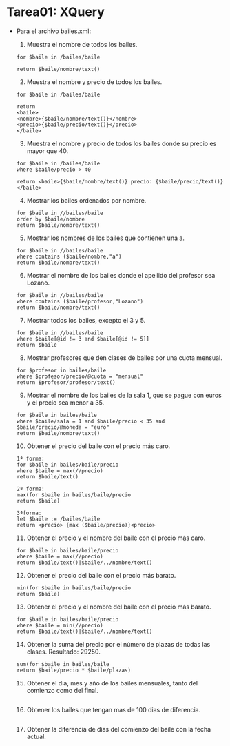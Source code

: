 # Tarea01: XQuery
- Para el archivo bailes.xml:

    1. Muestra el nombre de todos los bailes.

    ```
    for $baile in /bailes/baile
    
    return $baile/nombre/text()
    ```

    2. Muestra el nombre y precio de todos los bailes.

    ```
    for $baile in /bailes/baile

    return
    <baile> 
    <nombre>{$baile/nombre/text()}</nombre>
    <precio>{$baile/precio/text()}</precio>
    </baile>
    ```

    3. Muestra el nombre y precio de todos los bailes donde su precio es mayor que 40.

    ```
    for $baile in /bailes/baile
    where $baile/precio > 40

    return <baile>{$baile/nombre/text()} precio: {$baile/precio/text()}</baile>
    ```

    4. Mostrar los bailes ordenados por nombre.

    ```
    for $baile in //bailes/baile
    order by $baile/nombre
    return $baile/nombre/text()
    ```

    5. Mostrar los nombres de los bailes que contienen una a.

    ```
    for $baile in //bailes/baile
    where contains ($baile/nombre,"a")
    return $baile/nombre/text()
    ```

    6. Mostrar el nombre de los bailes donde el apellido del profesor sea Lozano.

    ```
    for $baile in //bailes/baile
    where contains ($baile/profesor,"Lozano")
    return $baile/nombre/text()
    ```

    7. Mostrar todos los bailes, excepto el 3 y 5.
    ```
    for $baile in //bailes/baile
    where $baile[@id != 3 and $baile[@id != 5]]
    return $baile
    ```

    8. Mostrar profesores que den clases de bailes por una cuota mensual.

    ```
    for $profesor in bailes/baile
    where $profesor/precio/@cuota = "mensual"
    return $profesor/profesor/text()
    ```

    9. Mostrar el nombre de los bailes de la sala 1, que se pague con euros y el precio sea menor a 35.

    ```
    for $baile in bailes/baile
    where $baile/sala = 1 and $baile/precio < 35 and $baile/precio/@moneda = "euro"
    return $baile/nombre/text()
    ```
    10. Obtener el precio del baile con el precio más caro.
    ```
    1ª forma:
    for $baile in bailes/baile/precio
    where $baile = max(//precio)
    return $baile/text()

    2ª forma:
    max(for $baile in bailes/baile/precio
    return $baile)

    3ªforma:
    let $baile := /bailes/baile
    return <precio> {max ($baile/precio)}<precio>
    ```

    11. Obtener el precio y el nombre del baile con el precio más caro.
    ```
    for $baile in bailes/baile/precio
    where $baile = max(//precio)
    return $baile/text()|$baile/../nombre/text()
    ```

    12. Obtener el precio del baile con el precio más barato.
    ```
    min(for $baile in bailes/baile/precio
    return $baile)
    ```

    13. Obtener el precio y el nombre del baile con el precio más barato.
    ```
    for $baile in bailes/baile/precio
    where $baile = min(//precio)
    return $baile/text()|$baile/../nombre/text()
    ```

    14. Obtener la suma del precio por el número de plazas de todas las clases. Resultado: 29250.
    ```
    sum(for $baile in bailes/baile
    return $baile/precio * $baile/plazas)
    ```

    15. Obtener el dia, mes y año de los bailes mensuales, tanto del comienzo como del final. 
    ```
    ```

    16. Obtener los bailes que tengan mas de 100 dias de diferencia.
    ```
    ```
    
    17. Obtener la diferencia de dias del comienzo del baile con la fecha actual. 
    ```
    ```
